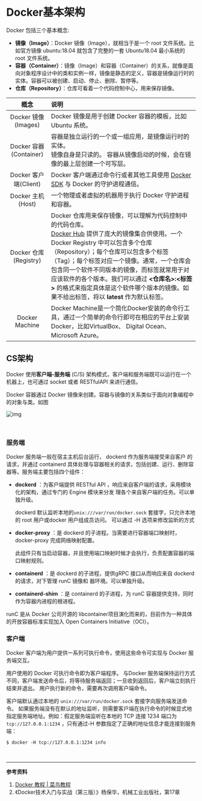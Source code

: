 # Docker基本架构

Docker 包括三个基本概念:

- **镜像（Image）**：Docker 镜像（Image），就相当于是一个 root 文件系统。比如官方镜像 ubuntu:18.04 就包含了完整的一套 Ubuntu18.04 最小系统的 root 文件系统。
- **容器（Container）**：镜像（Image）和容器（Container）的关系，就像是面向对象程序设计中的类和实例一样，镜像是静态的定义，容器是镜像运行时的实体。容器可以被创建、启动、停止、删除、暂停等。
- **仓库（Repository）**：仓库可看着一个代码控制中心，用来保存镜像。

| 概念                   | 说明                                                                                                                                                                                                                                                                              |
|:--------------------:|:------------------------------------------------------------------------------------------------------------------------------------------------------------------------------------------------------------------------------------------------------------------------------- |
| Docker 镜像(Images)    | Docker 镜像是用于创建 Docker 容器的模板，比如 Ubuntu 系统。                                                                                                                                                                                                                                       |
| Docker 容器(Container) | 容器是独立运行的一个或一组应用，是镜像运行时的实体。<br>镜像自身是只读的。 容器从镜像启动的时候，会在镜像的最上层创建一个可写层。                                                                                                                                                                                                             |
| Docker 客户端(Client)   | Docker 客户端通过命令行或者其他工具使用 [Docker SDK](https://docs.docker.com/develop/sdk/) 与 Docker 的守护进程通信。                                                                                                                                                                                    |
| Docker 主机(Host)      | 一个物理或者虚拟的机器用于执行 Docker 守护进程和容器。                                                                                                                                                                                                                                                 |
| Docker 仓库(Registry)  | Docker 仓库用来保存镜像，可以理解为代码控制中的代码仓库。<br>[Docker Hub](https://hub.docker.com/) 提供了庞大的镜像集合供使用。一个 Docker Registry 中可以包含多个仓库（Repository）；每个仓库可以包含多个标签（Tag）；每个标签对应一个镜像。通常，一个仓库会包含同一个软件不同版本的镜像，而标签就常用于对应该软件的各个版本。我们可以通过 **<仓库名>:<标签>** 的格式来指定具体是这个软件哪个版本的镜像。如果不给出标签，将以 **latest** 作为默认标签。 |
| Docker Machine       | Docker Machine是一个简化Docker安装的命令行工具，通过一个简单的命令行即可在相应的平台上安装Docker，比如VirtualBox、 Digital Ocean、Microsoft Azure。                                                                                                                                                                      |

## CS架构

Docker 使用**客户端-服务端** (C/S) 架构模式，客户端和服务端既可以运行在一个机器上，也可通过 socket 或者 RESTfulAPI 来进行通信。

Docker 容器通过 Docker 镜像来创建。容器与镜像的关系类似于面向对象编程中的对象与类。如图

 ![img](https://www.runoob.com/wp-content/uploads/2016/04/576507-docker1.png) 

<br>

### 服务端

Docker 服务端一般在宿主主机后台运行， dockerd 作为服务端接受来自客户 的请求，并通过 containerd 具体处理与容器相关的请求，包括创建、运行、删除容器等。服务端主要包括四个组件：

- **dockerd** ：为客户端提供 RESTful API ，响应来自客户端的请求，采用模块化的架构，通过专门的 Engine 模块来分发 理各个来自客户端的任务。可以单独升级。
  
  dockerd 默认监听本地的`unix:///var/run/docker.sock` 套接字，只允许本地的 root 用户或docker 用户组成员访问。 可以通过 -H 选项来修改监昕的方式 

- **docker-proxy** ：是 dockerd 的子进程。当需要进行容器端口映射时， docker-proxy 完成网络映射配置。
  
  此组件只有当启动容器，并且使用端口映射时候才会执行，负责配置容器的端口映射规则。

- **containerd** ：是 dockerd 的子进程，提供gRPC 接口从而响应来自 dockerd 的请求，对下管理 runC 镜像和 器环境。可以单独升级。

- **containerd-shim** ：是 containerd 的子进程，为 runC 容器提供支持，同时作为容器内进程的根进程。

runC 是从 Docker 公司开源的 libcontainer项目演化而来的，目前作为一种具体的开放容器标准实现加入 Open Containers Initiative（OCI）。

### 客户端

Docker 客户端为用户提供一系列可执行命令，使用这些命令可实现与 Docker 服务端交互。

用户使用的 Docker 可执行命令即为客户端程序。 与Docker 服务端保持运行方式不同，客户端发送命令后，将等待服务端返回；一旦收到返回后，客户端立刻执行结束并退出。 用户执行新的命令，需要再次调用客户端命令。

客户端默认通过本地的 `unix:///var/run/docker.sock` 套接字向服务端发送命令。 如果服务端没有在默认的地址监听，则需要客户端在执行命令的时候显式地指定服务端地址。例如：假定服务端监听在本地的 TCP 连接 1234 端口为 `tcp://127.0.0.1:1234` ，只有通过-H 参数指定了正确的地址信息才能连接到服务端：

`$ docker -H tcp://127.0.0.1:1234 info `

<br>

---

**参考资料**

1. [Docker 教程 | 菜鸟教程]( https://www.runoob.com/docker/docker-tutorial.html )
2. 《Docker技术入门与实战（第三版）》杨保华，机械工业出版社，第17章
